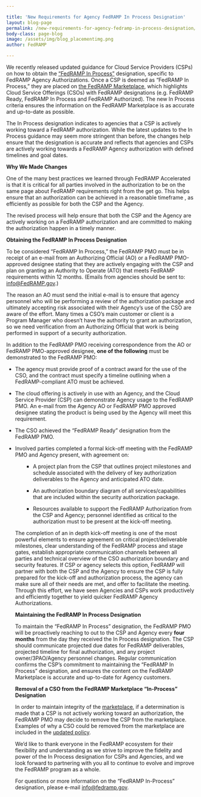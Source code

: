 ```yaml
---

title: 'New Requirements for Agency FedRAMP In Process Designation'
layout: blog-page
permalink: /new-requirements-for-agency-fedramp-in-process-designation/
body-class: page-blog
image: /assets/img/blog_placementimg.png
author: FedRAMP

---
```

We recently released updated guidance for Cloud Service Providers (CSPs) on how to obtain the [“FedRAMP In Process”](https://www.fedramp.gov/assets/resources/documents/Agency_Authorization_Obtaining_In_Process_Designation.pdf) designation, specific to FedRAMP Agency Authorizations. Once a CSP is deemed as “FedRAMP In Process,” they are placed on [the FedRAMP Marketplace](https://marketplace.fedramp.gov/#/products), which highlights Cloud Service Offerings (CSOs) with FedRAMP designations (e.g. FedRAMP Ready, FedRAMP In Process and FedRAMP Authorized). The new In Process criteria ensures the information on the FedRAMP Marketplace is as accurate and up-to-date as possible. 

The In Process designation indicates to agencies that a CSP is actively working toward a FedRAMP authorization. While the latest updates to the In Process guidance may seem more stringent than before, the changes help ensure that the designation is accurate and reflects that agencies and CSPs are actively working towards a FedRAMP Agency authorization with defined timelines and goal dates.

**Why We Made Changes**

One of the many best practices we learned through FedRAMP Accelerated is that it is critical for all parties involved in the authorization to be on the same page about FedRAMP requirements right from the get go. This helps ensure that an authorization can be achieved in a reasonable timeframe , as efficiently as possible for both the CSP and the Agency.

The revised process will help ensure that both the CSP and the Agency are actively working on a FedRAMP authorization and are committed to making the authorization happen in a timely manner.

**Obtaining the FedRAMP In Process Designation**

To be considered “FedRAMP In Process,” the FedRAMP PMO must be in receipt of an e-mail from an Authorizing Official (AO) or a FedRAMP PMO-approved designee stating that they are actively engaging with the CSP and plan on granting an Authority to Operate (ATO) that meets FedRAMP requirements within 12 months. (Emails from agencies should be sent to: [info@FedRAMP.gov](mailto:info@FedRAMP.gov).)

The reason an AO must send the initial e-mail is to ensure that agency personnel who will be performing a review of the authorization package and ultimately accepting risk associated with their Agency’s use of the CSO are aware of the effort. Many times a CSO’s main customer or client is a Program Manager who doesn’t have the authority to grant an authorization, so we need verification from an Authorizing Official that work is being performed in support of a security authorization.

In addition to the FedRAMP PMO receiving correspondence from the AO or FedRAMP PMO-approved designee, **one of the following** must be demonstrated to the FedRAMP PMO:

* The agency must provide proof of a contract award for the use of the CSO, and the contract must specify a timeline outlining when a FedRAMP-compliant ATO must be achieved.

* The cloud offering is actively in use with an Agency, and the Cloud Service Provider (CSP) can demonstrate Agency usage to the FedRAMP PMO. An e-mail from the Agency AO or FedRAMP PMO approved designee stating the product is being used by the Agency will meet this requirement.

* The CSO achieved the “FedRAMP Ready” designation from the FedRAMP PMO.

* Involved parties completed a formal kick-off meeting with the FedRAMP PMO and Agency present, with agreement on: <ul>

    * A project plan from the CSP that outlines project milestones and schedule associated with the delivery of key authorization deliverables to the Agency and anticipated ATO date.

    * An authorization boundary diagram of all services/capabilities that are included within the security authorization package.

    * Resources available to support the FedRAMP Authorization from the CSP and Agency; personnel identified as critical to the authorization must to be present at the kick-off meeting.

The completion of an in depth kick-off meeting is one of the most powerful elements to ensure agreement on critical project/deliverable milestones, clear understanding of the FedRAMP process and stage gates, establish appropriate communication channels between all parties and technical overview of the CSO authorization boundary and security features. If CSP or agency selects this option, FedRAMP will partner with both the CSP and the Agency to ensure the CSP is fully prepared for the kick-off and authorization process, the agency can make sure all of their needs are met, and offer to facilitate the meeting. Through this effort, we have seen Agencies and CSPs work productively and efficiently together to yield quicker FedRAMP Agency Authorizations.

**Maintaining the FedRAMP In Process Designation**

To maintain the “FedRAMP In Process” designation, the FedRAMP PMO will be proactively reaching to out to the CSP and Agency every **four months** from the day they received the In Process designation. The CSP should communicate projected due dates for FedRAMP deliverables, projected timeline for final authorization, and any project owner/3PAO/Agency personnel changes. Regular communication confirms the CSP’s commitment to maintaining the “FedRAMP In Process” designation, and ensures the content on the FedRAMP Marketplace is accurate and up-to-date for Agency customers.

**Removal of a CSO from the FedRAMP Marketplace “In-Process” Designation**

In order to maintain integrity of the [marketplace](https://marketplace.fedramp.gov/#/products?status=In%20Process&sort=productName), if a determination is made that a CSP is not actively working toward an authorization, the FedRAMP PMO may decide to remove the CSP from the marketplace. Examples of why a CSO could be removed from the marketplace are included in the [updated policy](https://www.fedramp.gov/assets/resources/documents/Agency_Authorization_Obtaining_In_Process_Designation.pdf).

We’d like to thank everyone in the FedRAMP ecosystem for their flexibility and understanding as we strive to improve the fidelity and power of the In Process designation for CSPs and Agencies, and we look forward to partnering with you all to continue to evolve and improve the FedRAMP program as a whole.

For questions or more information on the “FedRAMP In-Process” designation, please e-mail [info@fedramp.gov](mailto:info@fedramp.gov).
